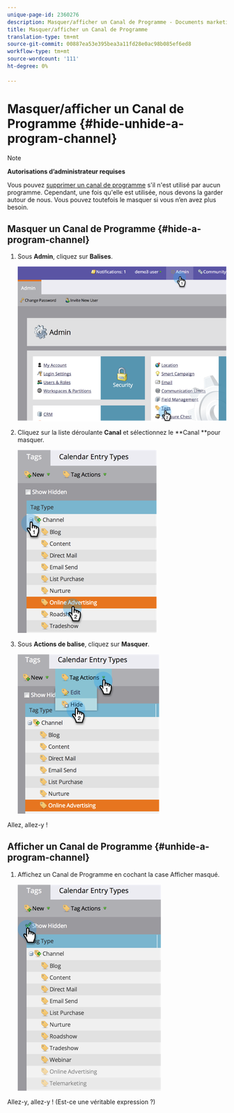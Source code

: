 ```yaml
---
unique-page-id: 2360276
description: Masquer/afficher un Canal de Programme - Documents marketing - Documentation du produit
title: Masquer/afficher un Canal de Programme
translation-type: tm+mt
source-git-commit: 00887ea53e395bea3a11fd28e0ac98b085ef6ed8
workflow-type: tm+mt
source-wordcount: '111'
ht-degree: 0%

---
```



# Masquer/afficher un Canal de Programme {#hide-unhide-a-program-channel}

>[!NOTE]
>
>**Autorisations d’administrateur requises**

Vous pouvez [supprimer un canal de programme](delete-a-program-channel.md) s&#39;il n&#39;est utilisé par aucun programme.  Cependant, une fois qu&#39;elle est utilisée, nous devons la garder autour de nous.  Vous pouvez toutefois le masquer si vous n’en avez plus besoin.

## Masquer un Canal de Programme {#hide-a-program-channel}

1. Sous **Admin**, cliquez sur **Balises**.

   ![](assets/image2014-9-24-15-3a45-3a7.png)

1. Cliquez sur la liste déroulante **Canal** et sélectionnez le **Canal **pour masquer.

   ![](assets/image2014-9-24-15-3a45-3a41.png)

1. Sous **Actions de balise**, cliquez sur **Masquer**.

   ![](assets/image2014-9-24-15-3a46-3a22.png)

Allez, allez-y !

## Afficher un Canal de Programme {#unhide-a-program-channel}

1. Affichez un Canal de Programme en cochant la case Afficher masqué.

   ![](assets/image2014-9-24-15-3a47-3a24.png)

Allez-y, allez-y ! (Est-ce une véritable expression ?)
